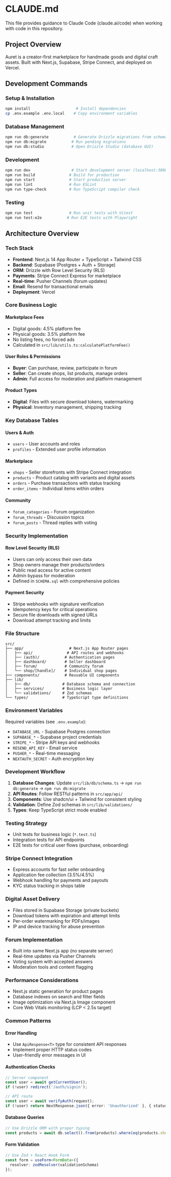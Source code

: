 # CLAUDE.md

This file provides guidance to Claude Code (claude.ai/code) when working with code in this repository.

## Project Overview

Auret is a creator-first marketplace for handmade goods and digital craft assets. Built with Next.js, Supabase, Stripe Connect, and deployed on Vercel.

## Development Commands

### Setup & Installation
```bash
npm install                    # Install dependencies
cp .env.example .env.local    # Copy environment variables
```

### Database Management
```bash
npm run db:generate           # Generate Drizzle migrations from schema changes
npm run db:migrate           # Run pending migrations
npm run db:studio            # Open Drizzle Studio (database GUI)
```

### Development
```bash
npm run dev                  # Start development server (localhost:3000)
npm run build               # Build for production
npm run start               # Start production server
npm run lint                # Run ESLint
npm run type-check          # Run TypeScript compiler check
```

### Testing
```bash
npm run test                # Run unit tests with Vitest
npm run test:e2e           # Run E2E tests with Playwright
```

## Architecture Overview

### Tech Stack
- **Frontend**: Next.js 14 App Router + TypeScript + Tailwind CSS
- **Backend**: Supabase (Postgres + Auth + Storage)
- **ORM**: Drizzle with Row Level Security (RLS)
- **Payments**: Stripe Connect Express for marketplace
- **Real-time**: Pusher Channels (forum updates)
- **Email**: Resend for transactional emails
- **Deployment**: Vercel

### Core Business Logic

#### Marketplace Fees
- Digital goods: 4.5% platform fee
- Physical goods: 3.5% platform fee
- No listing fees, no forced ads
- Calculated in `src/lib/utils.ts:calculatePlatformFee()`

#### User Roles & Permissions
- **Buyer**: Can purchase, review, participate in forum
- **Seller**: Can create shops, list products, manage orders
- **Admin**: Full access for moderation and platform management

#### Product Types
- **Digital**: Files with secure download tokens, watermarking
- **Physical**: Inventory management, shipping tracking

### Key Database Tables

#### Users & Auth
- `users` - User accounts and roles
- `profiles` - Extended user profile information

#### Marketplace
- `shops` - Seller storefronts with Stripe Connect integration
- `products` - Product catalog with variants and digital assets
- `orders` - Purchase transactions with status tracking
- `order_items` - Individual items within orders

#### Community
- `forum_categories` - Forum organization
- `forum_threads` - Discussion topics
- `forum_posts` - Thread replies with voting

### Security Implementation

#### Row Level Security (RLS)
- Users can only access their own data
- Shop owners manage their products/orders
- Public read access for active content
- Admin bypass for moderation
- Defined in `SCHEMA.sql` with comprehensive policies

#### Payment Security
- Stripe webhooks with signature verification
- Idempotency keys for critical operations
- Secure file downloads with signed URLs
- Download attempt tracking and limits

### File Structure
```
src/
├── app/                    # Next.js App Router pages
│   ├── api/               # API routes and webhooks
│   ├── (auth)/           # Authentication pages
│   ├── dashboard/        # Seller dashboard
│   ├── forum/            # Community forum
│   └── shop/[handle]/    # Individual shop pages
├── components/           # Reusable UI components
├── lib/
│   ├── db/              # Database schema and connection
│   ├── services/        # Business logic layer
│   └── validations/     # Zod schemas
└── types/               # TypeScript type definitions
```

### Environment Variables

Required variables (see `.env.example`):
- `DATABASE_URL` - Supabase Postgres connection
- `SUPABASE_*` - Supabase project credentials
- `STRIPE_*` - Stripe API keys and webhooks
- `RESEND_API_KEY` - Email service
- `PUSHER_*` - Real-time messaging
- `NEXTAUTH_SECRET` - Auth encryption key

### Development Workflow

1. **Database Changes**: Update `src/lib/db/schema.ts` → `npm run db:generate` → `npm run db:migrate`
2. **API Routes**: Follow RESTful patterns in `src/app/api/`
3. **Components**: Use shadcn/ui + Tailwind for consistent styling
4. **Validation**: Define Zod schemas in `src/lib/validations/`
5. **Types**: Keep TypeScript strict mode enabled

### Testing Strategy
- Unit tests for business logic (`*.test.ts`)
- Integration tests for API endpoints
- E2E tests for critical user flows (purchase, onboarding)

### Stripe Connect Integration
- Express accounts for fast seller onboarding
- Application fee collection (3.5%/4.5%)
- Webhook handling for payments and payouts
- KYC status tracking in shops table

### Digital Asset Delivery
- Files stored in Supabase Storage (private buckets)
- Download tokens with expiration and attempt limits
- Per-order watermarking for PDFs/images
- IP and device tracking for abuse prevention

### Forum Implementation
- Built into same Next.js app (no separate server)
- Real-time updates via Pusher Channels
- Voting system with accepted answers
- Moderation tools and content flagging

### Performance Considerations
- Next.js static generation for product pages
- Database indexes on search and filter fields
- Image optimization via Next.js Image component
- Core Web Vitals monitoring (LCP < 2.5s target)

### Common Patterns

#### Error Handling
- Use `ApiResponse<T>` type for consistent API responses
- Implement proper HTTP status codes
- User-friendly error messages in UI

#### Authentication Checks
```typescript
// Server component
const user = await getCurrentUser();
if (!user) redirect('/auth/signin');

// API route
const user = await verifyAuth(request);
if (!user) return NextResponse.json({ error: 'Unauthorized' }, { status: 401 });
```

#### Database Queries
```typescript
// Use Drizzle ORM with proper typing
const products = await db.select().from(products).where(eq(products.shopId, shopId));
```

#### Form Validation
```typescript
// Use Zod + React Hook Form
const form = useForm<FormData>({
  resolver: zodResolver(validationSchema)
});
```